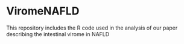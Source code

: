 # ViromeNAFLD
This repository includes the R code used in the analysis of our paper describing the intestinal virome in NAFLD
